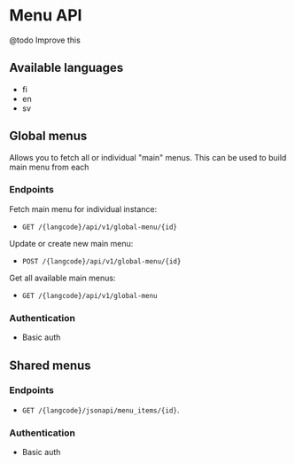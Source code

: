 # Menu API

@todo Improve this

## Available languages

- fi
- en
- sv

## Global menus

Allows you to fetch all or individual "main" menus. This can be used to build main menu from each

### Endpoints

Fetch main menu for individual instance:

- `GET /{langcode}/api/v1/global-menu/{id}`

Update or create new main menu:
- `POST /{langcode}/api/v1/global-menu/{id}`

Get all available main menus:
- `GET /{langcode}/api/v1/global-menu`

### Authentication

- Basic auth

## Shared menus

### Endpoints

- `GET /{langcode}/jsonapi/menu_items/{id}`.

### Authentication

- Basic auth
